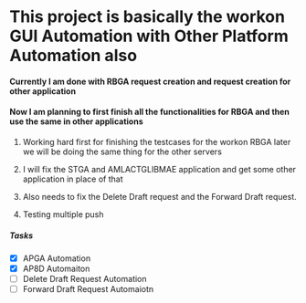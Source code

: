 # This project is basically the workon GUI Automation with Other Platform Automation also

#### Currently I am done with RBGA request creation and request creation for other application
#### Now I am planning to first finish all the functionalities for RBGA and then use the same in other applications

1. Working hard first for finishing the testcases for the workon RBGA later we will be doing the same 
thing for the other servers

2. I will fix the STGA and AMLACTGLIBMAE application and get some other application in place of that
3. Also needs to fix the Delete Draft request and the Forward Draft request.
4. Testing multiple push


##### Tasks 
- [X] APGA Automation
- [X] AP8D Automaiton
- [ ] Delete Draft Request Automation
- [ ] Forward Draft Request Automaiotn
